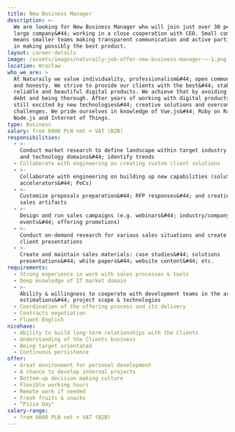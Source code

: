 ```yaml
---
title: New Business Manager
description: >-
  We are looking for New Business Manager who will join just over 30 people
  large company&#44; working in a close cooperation with CEO. Small company
  means smaller teams making transparent communication and active participation
  in making possibly the best product. 
layout: career-details
image: /assets/images/naturaily-job-offer-new-business-manager-–-1.png
location: Wrocław
who_we_are: >
  At Naturaily we value individuality, professionalism&#44; open communication
  and honesty. We strive to provide our clients with the best&#44; stable&#44;
  reliable and beautiful digital products. We achieve that by avoiding technical
  debt and being thorough. After years of working with digital products we’re
  still excited by new technologies&#44; creative solutions and overcoming
  challenges. We pride ourselves in knowledge of Vue.js&#44; Ruby on Rails&#44;
  Node.js and Internet of Things.
type: Business
salary: from 6000 PLN net + VAT (B2B)
responsibilities:
  - >-
    Conduct market research to define landscape within target industry segments
    and technology domains&#44; identify trends
  - Collaborate with engineering on creating custom client solutions
  - >-
    Collaborate with engineering on building up new capabilities (solution
    accelerators&#44; PoCs)
  - >-
    Customize proposals preparation&#44; RFP responses&#44; and creating other
    sales artifacts
  - >-
    Design and run sales campaigns (e.g. webinars&#44; industry/company
    events&#44; offering promotions)
  - >-
    Conduct on-demand research for various sales situations and create custom
    client presentations
  - >-
    Create and maintain sales materials: case studies&#44; solutions
    presentations&#44; white papers&#44; website content&#44; etc.
requirements:
  - Strong experience in work with sales processes & tools
  - Deep knowledge of IT market domain
  - >-
    Ability & willingness to cooperate with development teams in the area of
    estimations&#44; project scope & technologies
  - Coordination of the offering process and its delivery
  - Contracts negotiation
  - Fluent English
nicehave:
  - Ability to build long-term relationships with the Clients
  - Understanding of the Clients business
  - Being target orientated
  - Continuous persistence
offer:
  - Great environment for personal development
  - A chance to develop internal projects
  - Bottom-up decision making culture
  - Flexible working hours
  - Remote work if needed
  - Fresh fruits & snacks
  - “Pizza Day"
salary-range:
  - from 6000 PLN net + VAT (B2B)
---
```

